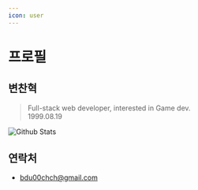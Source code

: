 ```yaml
---
icon: user
---
```


# 프로필

## 변찬혁

> Full-stack web developer, interested in Game dev.  
> 1999.08.19

![Github Stats](https://github-readme-stats-sigma-five.vercel.app/api?username=Bisue&show_icons=true&theme=dark&count_private=true)

## 연락처

- bdu00chch@gmail.com

